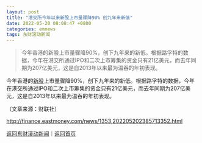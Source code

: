 ```yaml
---
layout: post
title: "港交所今年以来新股上市量骤降90% 创九年来新低"
date: 2022-05-20 08:08:47 +0800
categories: emnews
tags: 东财滚动新闻
---
```

> 今年香港的新股上市量骤降90%，创下九年来的新低。根据路孚特的数据，今年在港交所通过IPO和二次上市筹集的资金只有21亿美元，而去年同期为207亿美元，这是自2013年以来最为温吞的年初表现。

<p>今年香港的<span id="Info.3309"><a href="http://data.eastmoney.com/xg/xg/default.html" class="infokey">新股</a></span>上市量骤降90%，创下九年来的新低。根据路孚特的数据，今年在港交所通过IPO和二次上市筹集的资金只有21亿美元，而去年同期为207亿美元，这是自2013年以来最为温吞的年初表现。</p><p class="em_media">（文章来源：财联社）</p>

<http://finance.eastmoney.com/news/1353,202205202385713352.html>

[返回东财滚动新闻](//finews.withounder.com/emnews/)｜[返回首页](//finews.withounder.com/)